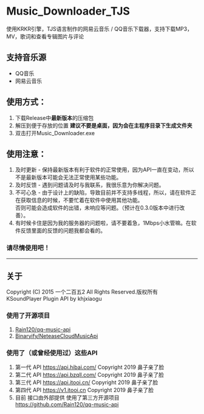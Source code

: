 # Music_Downloader_TJS
使用KRKR引擎，TJS语言制作的网易云音乐 / QQ音乐下载器，支持下载MP3，MV，歌词和查看专辑图片与评论  
  
## 支持音乐源
* QQ音乐  
* 网易云音乐  
  
## 使用方式：
1. 下载Release中**最新版本**的压缩包  
2. 解压到便于存放的位置 **建议不要是桌面，因为会在主程序目录下生成文件夹**  
3. 双击打开Music_Downloader.exe
  
## 使用注意：
1. 及时更新 - 保持最新版本有利于软件的正常使用，因为API一直在变动，所以不是最新版本可能会无法正常使用某些功能。  
2. 及时反馈 - 遇到问题请及时与我联系，我很乐意为你解决问题。
3. 不可心急 - 由于设计上的缺陷，导致目前并不支持多线程，所以，请在软件正在获取信息的时候，不要忙着在软件中使用其他功能。  
否则可能会造成软件的出错，未响应等问题。（预计在0.3.0版本中进行改善）。  
4. 有时候卡住是因为我的服务器的问题啦，请不要着急，1Mbps小水管嘛。在软件反馈里面的反馈的问题我都会看的。  

### 请尽情使用吧！
---
## 关于
Copyright (C) 2015 一个二百五2 All Rights Reserved.版权所有  
KSoundPlayer Plugin API by khjxiaogu  
### 使用了开源项目
1. [Rain120/qq-music-api](https://github.com/Rain120/qq-music-api)
2. [Binaryify/NeteaseCloudMusicApi](https://github.com/Binaryify/NeteaseCloudMusicApi)
### 使用了（或曾经使用过）这些API
1. 第一代 API https://api.hibai.com/ Copyright 2019 鼻子亲了脸
2. 第二代 API https://api.bzqll.com/ Copyright 2019 鼻子亲了脸
3. 第三代 API https://api.itooi.cn/ Copyright 2019 鼻子亲了脸
4. 第四代 API  https://v1.itooi.cn Copyright 2019 鼻子亲了脸
5. 目前 接口由外部提供 使用了第三方开源项目 https://github.com/Rain120/qq-music-api
